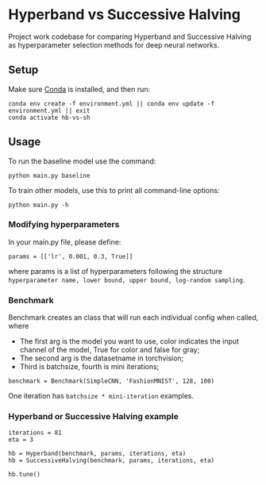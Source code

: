 # Hyperband vs Successive Halving

Project work codebase for comparing Hyperband and Successive Halving as hyperparameter selection methods for deep neural networks.

## Setup

Make sure [Conda](https://www.anaconda.com/) is installed, and then run:

```
conda env create -f environment.yml || conda env update -f environment.yml || exit
conda activate hb-vs-sh
```

## Usage

To run the baseline model use the command:

```
python main.py baseline
```

To train other models, use this to print all command-line options:

```
python main.py -h
```

### Modifying hyperparameters

In your main.py file, please define:
```
params = [['lr', 0.001, 0.3, True]]
```

where params is a list of hyperparameters following the structure `hyperparameter name, lower bound, upper bound, log-random sampling`.

### Benchmark

Benchmark creates an class that will run each individual config when called, where
- The first arg is the model you want to use, color indicates the input channel of the model, True for color and false for gray;
- The second arg is the datasetname in torchvision;
- Third is batchsize, fourth is mini iterations;

```
benchmark = Benchmark(SimpleCNN, 'FashionMNIST', 128, 100)
```

One iteration has `batchsize * mini-iteration` examples.

### Hyperband or Successive Halving example


```
iterations = 81
eta = 3

hb = Hyperband(benchmark, params, iterations, eta)
hb = SuccessiveHalving(benchmark, params, iterations, eta)

hb.tune()
```